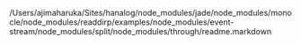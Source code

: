/Users/ajimaharuka/Sites/hanalog/node_modules/jade/node_modules/monocle/node_modules/readdirp/examples/node_modules/event-stream/node_modules/split/node_modules/through/readme.markdown